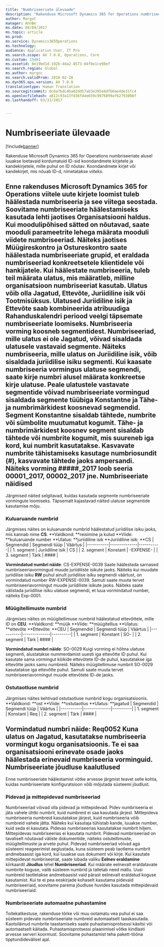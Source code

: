```yaml
---
title: "Numbriseeriate ülevaade"
description: "Rakenduse Microsoft Dynamics 365 for Operations numbriseeriate alusel luuakse loetavaid kordumatuid ID-sid koondandmete kirjetele ja kandekirjetele, mille puhul on ID nõutav. Koondandmete kirjet või kandekirjet, mis nõuab ID-d, nimetatakse <em>viiteks</em>."
author: MargoC
manager: AnnBe
ms.date: 04/04/2017
ms.topic: article
ms.prod: 
ms.service: Dynamics365Operations
ms.technology: 
audience: Application User, IT Pro
ms.search.scope: AX 7.0.0, Operations, Core
ms.custom: 15461
ms.assetid: 6e19bd1d-192b-4da2-8573-84f6e1ce98ef
ms.search.region: Global
ms.author: margoc
ms.search.validFrom: 2016-02-28
ms.dyn365.ops.version: AX 7.0.0
translationtype: Human Translation
ms.sourcegitcommit: 0c6a7bdc4ba82dd57ab3e395e6dfb0ae4de31fc4
ms.openlocfilehash: a812c93a13fd36f44e659c9976099af62793098f
ms.lasthandoff: 03/31/2017


---
```


# <a name="number-sequence-overview"></a>Numbriseeriate ülevaade

[!include[banner](../includes/banner.md)]


Rakenduse Microsoft Dynamics 365 for Operations numbriseeriate alusel luuakse loetavaid kordumatuid ID-sid koondandmete kirjetele ja kandekirjetele, mille puhul on ID nõutav. Koondandmete kirjet või kandekirjet, mis nõuab ID-d, nimetatakse <em>viiteks</em>.

Enne rakenduses Microsoft Dynamics 365 for Operations viitele uute kirjete loomist tuleb häälestada numbriseeria ja see viitega seostada. Soovitame numbriseeriate häälestamiseks kasutada lehti jaotises **Organisatsiooni haldus**. Kui moodulipõhised sätted on nõutavad, saate mooduli parameetrite lehega määrata mooduli viidete numbriseeriad. Näiteks jaotises **Müügireskontro** ja **Ostureskontro** saate häälestada numbriseeriate grupid, et eraldada numbriseeriad konkreetsetele klientidele või hankijatele. Kui häälestate numbriseeria, tuleb teil määrata ulatus, mis määratleb, milline organisatsioon numbriseeriat kasutab. Ulatus võib olla **Jagatud**, **Ettevõte**, **Juriidiline isik** või **Tootmisüksus**. Ulatused **Juriidiline isik** ja **Ettevõte** saab kombineerida atribuudiga **Rahanduskalendri periood** veelgi täpsemate numbriseeriate loomiseks. Numbriseeria vorming koosneb segmentidest. Numbriseeriad, mille ulatus ei ole **Jagatud**, võivad sisaldada ulatusele vastavaid segmente. Näiteks numbriseeria, mille ulatus on **Juriidiline isik**, võib sisaldada juriidilise isiku segmenti. Kui kaasate numbriseeria vormingus ulatuse segmendi, saate kirje numbri alusel määrata konkreetse kirje ulatuse. Peale ulatustele vastavate segmentide võivad numbriseeriate vormingud sisaldada segmente tüübiga **Konstantne** ja **Tähe- ja numbrimärkidest koosnevad segmendid**. Segment **Konstantne** sisaldab tähtede, numbrite või sümbolite muutumatut kogumit. **Tähe- ja numbrimärkidest** koosnev segment sisaldab tähtede või numbrite kogumit, mis suureneb iga kord, kui numbrit kasutatakse. Kasvavate numbrite tähistamiseks kasutage numbriosundit (\#), kasvavate tähtede jaoks ampersandi. Näiteks vorming \#\#\#\#\#\_2017 loob seeria 00001\_2017, 00002\_2017 jne.
Numbriseeriate näidised
------------------------

Järgmised näited selgitavad, kuidas kasutada segmente numbriseeriate vormingute loomiseks. Täpsemalt kajastavad näited ulatuse segmentide kasutamise mõju.
### <a name="expense-report-numbers"></a>Kuluaruande numbrid

Järgmises näites on kuluaruande numbrid häälestatud juriidilise isiku jaoks, mis kannab nime **CS**. **Valdkond: **reisimine ja kulud **Viide: **kuluaruande number **Ulatus: **juriidiline isik **Juriidiline isik: **CS
| Segmendid  | Segmendi tüüp | Väärtus     |
|-----------|--------------|-----------|
| 1. segment | Juriidiline isik | CS        |
| 2. segment | Konstant     | -EXPENSE- |
| 3. segment | Tärk | \#\#\#\#  |

**Vormindatud numbri näide**: CS-EXPENSE-0039 Saate häälestada sarnased numbriseeriavormingud muude juriidiliste isikute jaoks. Näiteks kui muudate juriidilise isiku **RW** puhul ainult juriidilise isiku segmendi väärtust, on vormindatud number RW-EXPENSE-0039. Samuti saate muuta tervet numbriseeriavormingut muude juriidiliste isikute jaoks. Näiteks saate välistada juriidilise isiku ulatuse segmendi, et luua vormindatud number, näiteks Exp-0001.

### <a name="sales-order-numbers"></a>Müügitellimuste numbrid

Järgmises näites on müügitellimuse numbrid häälestatud ettevõttele, mille ID on **CEU**. **Valdkond: **müük **Viide: **müügitellius **Ulatus: **ettevõte **Ettevõte: **CEU
| Segmendid  | Segmendi tüüp | Väärtus    |
|-----------|--------------|----------|
| 1. segment | Konstant     | SO-      |
| 2. segment | Tärk | \#\#\#\# |

**Vormindatud numbri näide**: SO-0029 Kuigi vorming ei hõlma ulatuse segmenti, alustatakse nummerdamist uuesti iga ettevõtte ID puhul. Kui kasutate sama vormingut kõikide ettevõtete ID-de puhul, kasutatakse iga ettevõtte jaoks samu numbreid. Näiteks müügitellimuse numbrit SO-0029 kasutatakse iga ettevõtte puhul. Samuti saate muuta tervet numbriseeriavormingut muude ettevõtete ID-de jaoks.

### <a name="purchase-requisition-numbers"></a>Ostutaotluse numbrid

Järgmises näites kehtivad ostutaotluse numbrid kogu organisatsioonis. **Valdkond: **ost **Viide: **ostutaotlus **Ulatus: **jagatud
| Segmendid  | Segmendi tüüp | Väärtus    |
|-----------|--------------|----------|
| 1. segment | Konstant     | Req      |
| 2. segment | Tärk | \#\#\#\# |

**Vormindatud numbri näide**: Req0052 Kuna ulatus on **Jagatud**, kasutatakse numbriseeria vormingut kogu organisatsioonis. Te ei saa organisatsiooni erinevate osade jaoks häälestada erinevaid numbriseeria vorminguid. Numbriseeriate jõudluse kaalutlused
-----------------------------------------------

Enne numbriseeriate häälestamist võtke arvesse järgmist teavet selle kohta, kuidas numbriseeriate konfiguratsioon võib mõjutada süsteemi jõudlust.
### <a name="continuous-and-non-continuous-number-sequences"></a>Pidevad ja mittepidevad numbriseeriad

Numbriseeriad võivad olla pidevad ja mittepidevad. Pidev numbriseeria ei jäta vahele ühtki numbrit, kuid numbreid ei saa kasutada järjest. Mittepideva numbriseeria numbreid kasutatakse järjest, kuid numbriseeria võib numbreid vahele jätta. Näiteks kui kasutaja tühistab kande, luuakse number, kuid seda ei kasutata. Pidevas numbriseerias kasutatakse numbrit hiljem. Mittepidevas numbriseerias ei kasutata numbrit. Pidevad numbriseeriad on tavaliselt nõutavad väliste dokumentide, näiteks ostutellimuste, müügitellimuste ja arvete puhul. Pidevad numbriseeriad võivad aga süsteemi reageerimist aeglustada, kuna süsteem peab taotlema numbrit andmebaasist iga kord, kui luuakse uus dokument või kirje. Kui kasutate mittepidevat numbriseeriat, saate lubada valiku **Eelnev eraldamine** kiirkaardil **Jõudlus** lehel **Numbriseeriad**. Kui määrate eelnevalt eraldatavate numbrite koguse, valib süsteem numbrid ja talletab need mällu. Uusi numbreid taotletakse andmebaasist vaid pärast eelnevalt eraldatud koguse kasutamist. Kui te ei pea eeskirjade kohaselt kasutama pidevaid numbriseeriaid, soovitame parema jõudluse huvides kasutada mittepidevaid numbriseeriaid.

### <a name="automatic-cleanup-of-number-sequences"></a>Numbriseeriate automaatne puhastamine

Toitekatkestuse, rakenduse tõrke või muu ootamatu vea puhul ei saa süsteem pidevate numbriseeriate numbreid automaatselt taaskasutada. Kaotsiläinud numbrite taastamiseks saate puhastamisprotsessi käsitsi või automaatselt käitada. Puhastamisprotsessi plaanimisel võtke kindlasti arvesse serveri koormust. Soovitame puhastamist teha pakett-tööna tipptundidevälisel ajal.







